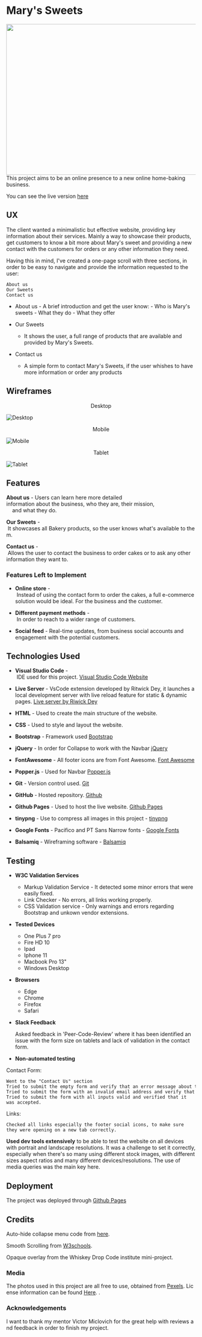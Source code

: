 # Mary's Sweets

<img width="1000" height="400" src="https://github.com/Brainvibe/Milestone1/blob/master/assets/images/page_preview.png">
This project aims to be an online presence to a new online home-baking business.

You can see the live version [here](https://brainvibe.github.io/Milestone1/)

## UX

The client wanted a minimalistic but effective website, providing key information about their services.
Mainly a way to showcase their products, get customers to know a bit more about Mary's sweet and providing a new contact with the customers for orders or any other information they need. 

Having this in mind, I've created a one-page scroll with three sections, in order to be easy to navigate and provide the information requested to the user: 

    About us
    Our Sweets
    Contact us

- About us
      - A brief introduction and get the user know:
      - Who is Mary's sweets
      - What they do
      - What they offer

- Our Sweets
  - It shows the user, a full range of products that are available and provided by Mary's Sweets.

- Contact us
  - A simple form to contact Mary's Sweets, if the user whishes to have more information or order any products 

## Wireframes
<p align="center">
Desktop
</p>

![Desktop](https://github.com/Brainvibe/Milestone1/blob/master/wireframes/Desktop.png)

<p align="center">
Mobile
</p>

![Mobile](https://github.com/Brainvibe/Milestone1/blob/master/wireframes/Mobile.png)

<p align="center">
Tablet
</p>

![Tablet](https://github.com/Brainvibe/Milestone1/blob/master/wireframes/Tablet.png)

## Features

**About us** - Users can learn here more detailed information about the business, who they are, their mission, 
    and what they do. 

**Our Sweets** - It showcases all Bakery products, so the user knows what's available to them. 

**Contact us** - Allows the user to contact the business to order cakes or to ask any other information they want to. 

### Features Left to Implement

- **Online store** - Instead of using the contact form to order the cakes, a full e-commerce solution would be ideal. For the business and the customer.

- **Different payment methods** - In order to reach to a wider range of customers. 

- **Social feed** - Real-time updates, from business social accounts and engagement with the potential customers.

## Technologies Used

- **Visual Studio Code** - IDE used for this project. [Visual Studio Code Website](https://code.visualstudio.com/)

- **Live Server** - VsCode extension developed by Ritwick Dey, it launches a local development server with live reload feature for static & dynamic pages. [Live server by Riwick Dey](https://marketplace.visualstudio.com/items?itemName=ritwickdey.LiveServer)

- **HTML** - Used to create the main structure of the website.

- **CSS** - Used to style and layout the website.

- **Bootstrap** - Framework used [Bootstrap](https://getbootstrap.com/)

- **jQuery** - In order for Collapse to work with the Navbar [jQuery](https://jquery.com/)

- **FontAwesome** - All footer icons are from Font Awesome. [Font Awesome](https://fontawesome.com/)

- **Popper.js** - Used for Navbar [Popper.js](https://popper.js.org/)

- **Git** - Version control used. [Git](https://git-scm.com/)

- **GitHub** - Hosted repository. [Github](https://github.com/)

- **Github Pages** - Used to host the live website. [Github Pages](https://pages.github.com/)

- **tinypng** - Use to compress all images in this project - [tinypng](https://tinypng.com/)

- **Google Fonts** - Pacifico and PT Sans Narrow fonts - [Google Fonts](https://fonts.google.com/)

- **Balsamiq** - Wireframing software - [Balsamiq](https://balsamiq.com/) 

## Testing

- **W3C Validation Services**
  - Markup Validation Service - It detected some minor errors that were easily fixed.
  - Link Checker - No errors, all links working properly.
  - CSS Validation service - Only warnings and errors regarding Bootstrap and unkown vendor extensions.

- **Tested Devices**

  - One Plus 7 pro
  - Fire HD 10
  - Ipad
  - Iphone 11
  - Macbook Pro 13"
  - Windows Desktop

- **Browsers**

  - Edge
  - Chrome
  - Firefox
  - Safari

- **Slack Feedback**

    Asked feedback in 'Peer-Code-Review' where it has been identified an issue with the form size on tablets and lack of validation in the contact form.

- **Non-automated testing**

Contact Form:

    Went to the "Contact Us" section
    Tried to submit the empty form and verify that an error message about the required fields appears
    Tried to submit the form with an invalid email address and verify that a relevant error message appears
    Tried to submit the form with all inputs valid and verified that it was accepted.

Links:

    Checked all links especially the footer social icons, to make sure they were opening on a new tab correctly.

**Used dev tools extensively** to be able to test the website on all devices with portrait and landscape resolutions. It was a challenge to set it correctly, especially when there's so many using different stock images, with different sizes aspect ratios and many different devices/resolutions. The use of media queries was the main key here.  

## Deployment

The project was deployed through [Github Pages](https://brainvibe.github.io/Milestone1/)

## Credits

Auto-hide collapse menu code from [here](https://stackoverflow.com/questions/42401606/how-to-hide-collapsible-bootstrap-4-navbar-on-click).

Smooth Scrolling from [W3schools](https://www.w3schools.com/howto/howto_css_smooth_scroll.asp).

Opaque overlay from the Whiskey Drop Code institute mini-project.

### Media

The photos used in this project are all free to use, obtained from [Pexels](https://www.pexels.com/). License information can be found [Here](https://www.pexels.com/photo-license/). .

### Acknowledgements

I want to thank my mentor Victor Miclovich for the great help with reviews and feedback in order to finish my project.
